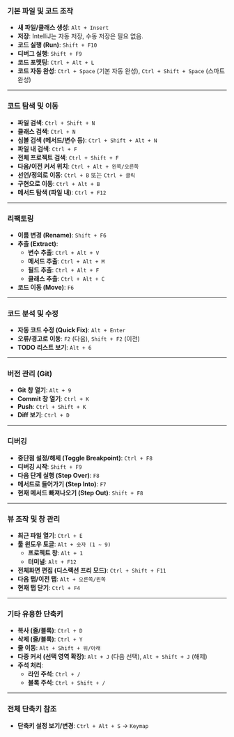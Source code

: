 ### **기본 파일 및 코드 조작**
- **새 파일/클래스 생성**: `Alt + Insert`
- **저장**: IntelliJ는 자동 저장, 수동 저장은 필요 없음.
- **코드 실행 (Run)**: `Shift + F10`
- **디버그 실행**: `Shift + F9`
- **코드 포맷팅**: `Ctrl + Alt + L`
- **코드 자동 완성**: `Ctrl + Space` (기본 자동 완성), `Ctrl + Shift + Space` (스마트 완성)

---

### **코드 탐색 및 이동**
- **파일 검색**: `Ctrl + Shift + N`
- **클래스 검색**: `Ctrl + N`
- **심볼 검색 (메서드/변수 등)**: `Ctrl + Shift + Alt + N`
- **파일 내 검색**: `Ctrl + F`
- **전체 프로젝트 검색**: `Ctrl + Shift + F`
- **다음/이전 커서 위치**: `Ctrl + Alt + 왼쪽/오른쪽`
- **선언/정의로 이동**: `Ctrl + B` 또는 `Ctrl + 클릭`
- **구현으로 이동**: `Ctrl + Alt + B`
- **메서드 탐색 (파일 내)**: `Ctrl + F12`

---

### **리팩토링**
- **이름 변경 (Rename)**: `Shift + F6`
- **추출 (Extract)**:
    - **변수 추출**: `Ctrl + Alt + V`
    - **메서드 추출**: `Ctrl + Alt + M`
    - **필드 추출**: `Ctrl + Alt + F`
    - **클래스 추출**: `Ctrl + Alt + C`
- **코드 이동 (Move)**: `F6`

---

### **코드 분석 및 수정**
- **자동 코드 수정 (Quick Fix)**: `Alt + Enter`
- **오류/경고로 이동**: `F2` (다음), `Shift + F2` (이전)
- **TODO 리스트 보기**: `Alt + 6`

---

### **버전 관리 (Git)**
- **Git 창 열기**: `Alt + 9`
- **Commit 창 열기**: `Ctrl + K`
- **Push**: `Ctrl + Shift + K`
- **Diff 보기**: `Ctrl + D`

---

### **디버깅**
- **중단점 설정/해제 (Toggle Breakpoint)**: `Ctrl + F8`
- **디버깅 시작**: `Shift + F9`
- **다음 단계 실행 (Step Over)**: `F8`
- **메서드로 들어가기 (Step Into)**: `F7`
- **현재 메서드 빠져나오기 (Step Out)**: `Shift + F8`

---

### **뷰 조작 및 창 관리**
- **최근 파일 열기**: `Ctrl + E`
- **툴 윈도우 토글**: `Alt + 숫자 (1 ~ 9)`
    - **프로젝트 창**: `Alt + 1`
    - **터미널**: `Alt + F12`
- **전체화면 편집 (디스랙션 프리 모드)**: `Ctrl + Shift + F11`
- **다음 탭/이전 탭**: `Alt + 오른쪽/왼쪽`
- **현재 탭 닫기**: `Ctrl + F4`

---

### **기타 유용한 단축키**
- **복사 (줄/블록)**: `Ctrl + D`
- **삭제 (줄/블록)**: `Ctrl + Y`
- **줄 이동**: `Alt + Shift + 위/아래`
- **다중 커서 (선택 영역 확장)**: `Alt + J` (다음 선택), `Alt + Shift + J` (해제)
- **주석 처리**:
    - **라인 주석**: `Ctrl + /`
    - **블록 주석**: `Ctrl + Shift + /`

---

### **전체 단축키 참조**
- **단축키 설정 보기/변경**: `Ctrl + Alt + S` → `Keymap`